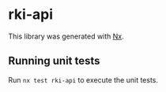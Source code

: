 # rki-api

This library was generated with [Nx](https://nx.dev).

## Running unit tests

Run `nx test rki-api` to execute the unit tests.

